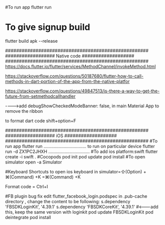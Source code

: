 #To run app
flutter run
# To give signup build
flutter build apk --release

####################################################
##################  Native code  ###################
#################################################### 
https://docs.flutter.io/flutter/services/MethodChannel/invokeMethod.html

https://stackoverflow.com/questions/50187680/flutter-how-to-call-methods-in-dart-portion-of-the-app-from-the-native-platfor

https://stackoverflow.com/questions/49847513/is-there-a-way-to-get-the-future-from-setmethodcallhandler

---->add debugShowCheckedModeBanner: false, in main Material App to remove the ribbon

to format dart code
shift+option+F

####################################################
##################  iOS          ###################
#################################################### 
#To run app
flutter run
..................................
to run on particular device 
flutter run -d ZX1PC2JHXH
.................................
#To add ios platform:swift
flutter create -i swift . 
#Cocopods
pod init
pod update
pod install
#To open simulator
open -a Simulator

#Keyboard Shortcuts
to open ios keyboard in simulator=⇧(Option) + ⌘(Command) +K
                                 =⌘(Command) +K

Format code = Ctrl+I                                 

#FB plugin bug fix
edit flutter_facebook_login.podspec in .pub-cache directory , change the content to be following:
s.dependency 'FBSDKLoginKit', '4.39.1'
s.dependency 'FBSDKCoreKit', '4.39.1' #<---add this, keep the same version with loginkit
pod update FBSDKLoginKit
pod deintegrate
pod install



